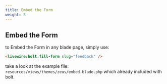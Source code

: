 ```yaml
---
title: Embed the Form
weight: 8
---
```


## Embed the Form

to Embed the Form in any blade page, simply use:

```html
<livewire:bolt.fill-form slug="feedback" />
```

take a look at the example file: `resources/views/themes/zeus/embed.blade.php` which already included with bolt.